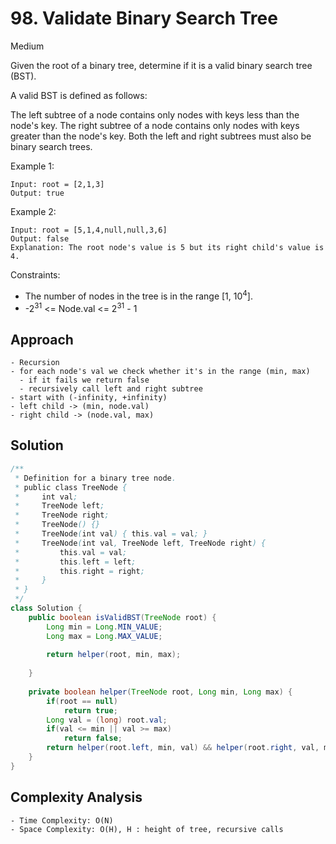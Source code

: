 # 98. Validate Binary Search Tree
Medium


Given the root of a binary tree, determine if it is a valid binary search tree (BST).

A valid BST is defined as follows:

The left subtree of a node contains only nodes with keys less than the node's key.
The right subtree of a node contains only nodes with keys greater than the node's key.
Both the left and right subtrees must also be binary search trees.
 

Example 1:
```
Input: root = [2,1,3]
Output: true
```
Example 2:
```
Input: root = [5,1,4,null,null,3,6]
Output: false
Explanation: The root node's value is 5 but its right child's value is 4.
 ```

Constraints:

- The number of nodes in the tree is in the range [1, 10<sup>4</sup>].
- -2<sup>31</sup> <= Node.val <= 2<sup>31</sup> - 1

## Approach
```
- Recursion
- for each node's val we check whether it's in the range (min, max)
  - if it fails we return false
  - recursively call left and right subtree
- start with (-infinity, +infinity)
- left child -> (min, node.val)
- right child -> (node.val, max)
```

## Solution
```java
/**
 * Definition for a binary tree node.
 * public class TreeNode {
 *     int val;
 *     TreeNode left;
 *     TreeNode right;
 *     TreeNode() {}
 *     TreeNode(int val) { this.val = val; }
 *     TreeNode(int val, TreeNode left, TreeNode right) {
 *         this.val = val;
 *         this.left = left;
 *         this.right = right;
 *     }
 * }
 */
class Solution {
    public boolean isValidBST(TreeNode root) {
        Long min = Long.MIN_VALUE;
        Long max = Long.MAX_VALUE;
        
        return helper(root, min, max);
        
    }
    
    private boolean helper(TreeNode root, Long min, Long max) {
        if(root == null)
            return true;
        Long val = (long) root.val;
        if(val <= min || val >= max)
            return false;
        return helper(root.left, min, val) && helper(root.right, val, max);
    }
}
```

## Complexity Analysis
```
- Time Complexity: O(N)
- Space Complexity: O(H), H : height of tree, recursive calls
```
